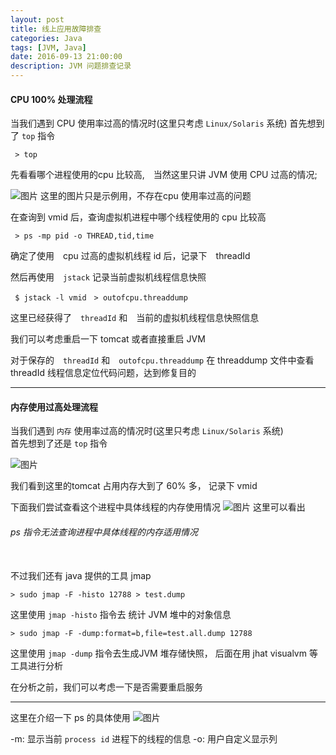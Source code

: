 ```yaml
---
layout: post
title: 线上应用故障排查
categories: Java
tags: [JVM, Java]
date: 2016-09-13 21:00:00
description: JVM 问题排查记录
---
```


#### CPU 100% 处理流程

当我们遇到 CPU 使用率过高的情况时(这里只考虑 `Linux/Solaris` 系统)
首先想到了 `top` 指令

     > top
先看看哪个进程使用的cpu 比较高,　当然这里只讲 JVM 使用 CPU 过高的情况;

![图片](/assets/picture/top_cpu_fix.png "top 指令执行效果图")
这里的图片只是示例用，不存在cpu 使用率过高的问题

在查询到 vmid 后，查询虚拟机进程中哪个线程使用的 cpu 比较高

     > ps -mp pid -o THREAD,tid,time

确定了使用　cpu 过高的虚拟机线程 id 后，记录下　threadId

然后再使用　`jstack` 记录当前虚拟机线程信息快照

     $ jstack -l vmid　> outofcpu.threaddump

 这里已经获得了　`threadId` 和　当前的虚拟机线程信息快照信息

 我们可以考虑重启一下 tomcat 或者直接重启 JVM

 对于保存的　`threadId` 和　`outofcpu.threaddump`
 在 threaddump 文件中查看　threadId 线程信息定位代码问题，达到修复目的

-----------------------------------

#### 内存使用过高处理流程
当我们遇到 `内存`  使用率过高的情况时(这里只考虑 `Linux/Solaris` 系统)<br />
首先想到了还是 `top` 指令

![图片](/assets/picture/top_mem.png "top 指令执行效果图")

我们看到这里的tomcat 占用内存大到了 60% 多， 记录下 vmid

下面我们尝试查看这个进程中具体线程的内存使用情况
![图片](/assets/picture/ps_thread_mem_bug.png "ps 指令无法查询进程中具体线程的内存适用情况")
这里可以看出
###### ps 指令无法查询进程中具体线程的内存适用情况
<br />
不过我们还有 java 提供的工具 jmap

    > sudo jmap -F -histo 12788 > test.dump

这里使用 `jmap -histo` 指令去 统计 JVM 堆中的对象信息

    > sudo jmap -F -dump:format=b,file=test.all.dump 12788

这里使用 `jmap -dump` 指令去生成JVM 堆存储快照， 后面在用 jhat visualvm 等工具进行分析

在分析之前，我们可以考虑一下是否需要重启服务


--------

这里在介绍一下 ps 的具体使用
![图片](/assets/picture/ps_help.png "ps 帮助信息")

-m: 显示当前 `process id` 进程下的线程的信息
-o: 用户自定义显示列
